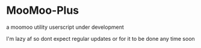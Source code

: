 # MooMoo-Plus
a moomoo utility userscript under development


I'm lazy af so dont expect regular updates or for it to be done any time soon
